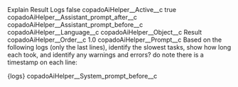 <?xml version="1.0" encoding="UTF-8"?>
<CustomMetadata xmlns="http://soap.sforce.com/2006/04/metadata" xmlns:xsi="http://www.w3.org/2001/XMLSchema-instance" xmlns:xsd="http://www.w3.org/2001/XMLSchema">
    <label>Explain Result Logs</label>
    <protected>false</protected>
    <values>
        <field>copadoAiHelper__Active__c</field>
        <value xsi:type="xsd:boolean">true</value>
    </values>
    <values>
        <field>copadoAiHelper__Assistant_prompt_after__c</field>
        <value xsi:nil="true"/>
    </values>
    <values>
        <field>copadoAiHelper__Assistant_prompt_before__c</field>
        <value xsi:nil="true"/>
    </values>
    <values>
        <field>copadoAiHelper__Language__c</field>
        <value xsi:nil="true"/>
    </values>
    <values>
        <field>copadoAiHelper__Object__c</field>
        <value xsi:type="xsd:string">Result</value>
    </values>
    <values>
        <field>copadoAiHelper__Order__c</field>
        <value xsi:type="xsd:double">1.0</value>
    </values>
    <values>
        <field>copadoAiHelper__Prompt__c</field>
        <value xsi:type="xsd:string">Based on the following logs (only the last lines), identify the slowest tasks, show how long each took, and identify any warnings and errors? do note there is a timestamp on each line:

{logs}</value>
    </values>
    <values>
        <field>copadoAiHelper__System_prompt_before__c</field>
        <value xsi:nil="true"/>
    </values>
</CustomMetadata>
